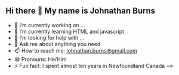 ## Hi there 👋 My name is Johnathan Burns

- 🔭 I’m currently working on ...
- 🌱 I’m currently learning HTML and javascript
- 🤔 I’m looking for help with ...
- 💬 Ask me about anything you need
- 📫 How to reach me: johnathan.burns@gmail.com
- 😄 Pronouns: He/Him
- ⚡ Fun fact: I spent almost ten years in Newfoundland Canada
-->
